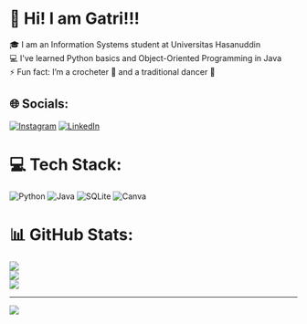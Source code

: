 # 💫 Hi! I am Gatri!!!
🎓 I am an Information Systems student at Universitas Hasanuddin  <br>💻 I've learned Python basics and Object-Oriented Programming in Java  <br>⚡ Fun fact: I’m a crocheter 🧶 and a traditional dancer 💃


## 🌐 Socials:
[![Instagram](https://img.shields.io/badge/Instagram-%23E4405F.svg?logo=Instagram&logoColor=white)](https://www.instagram.com/marchegatriani_?igsh=ZG52aDg0Y3lpMWcy)
 [![LinkedIn](https://img.shields.io/badge/LinkedIn-%230077B5.svg?logo=linkedin&logoColor=white)](https://linkedin.com/in/marche-gatriani-sude-5169b1333) 

# 💻 Tech Stack:
![Python](https://img.shields.io/badge/python-3670A0?style=for-the-badge&logo=python&logoColor=ffdd54) ![Java](https://img.shields.io/badge/java-%23ED8B00.svg?style=for-the-badge&logo=openjdk&logoColor=white) ![SQLite](https://img.shields.io/badge/sqlite-%2307405e.svg?style=for-the-badge&logo=sqlite&logoColor=white) ![Canva](https://img.shields.io/badge/Canva-%2300C4CC.svg?style=for-the-badge&logo=Canva&logoColor=white)
# 📊 GitHub Stats:
![](https://github-readme-stats.vercel.app/api?username=Marchegatriani&theme=rose&hide_border=false&include_all_commits=false&count_private=false)<br/>
![](https://nirzak-streak-stats.vercel.app/?user=Marchegatriani&theme=rose&hide_border=false)<br/>
![](https://github-readme-stats.vercel.app/api/top-langs/?username=Marchegatriani&theme=rose&hide_border=false&include_all_commits=false&count_private=false&layout=compact)

---
[![](https://visitcount.itsvg.in/api?id=Marchegatriani&icon=0&color=5)](https://visitcount.itsvg.in)

<!-- Proudly created with GPRM ( https://gprm.itsvg.in ) -->
